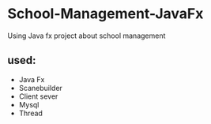 # School-Management-JavaFx
Using Java fx project about school management 
## used: 
* Java Fx 
* Scanebuilder
* Client sever 
* Mysql 
* Thread
